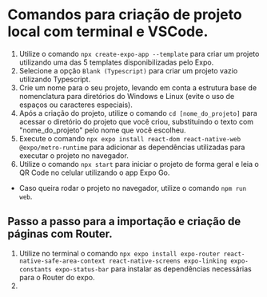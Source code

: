 # Comandos para criação de projeto local com terminal e VSCode.

1. Utilize o comando ```npx create-expo-app --template``` para criar um projeto utilizando uma das 5 templates disponibilizadas pelo Expo.
2. Selecione a opção ```Blank (Typescript)``` para criar um projeto vazio utilizando Typescript.
3. Crie um nome para o seu projeto, levando em conta a estrutura base de nomenclatura para diretórios do Windows e Linux (evite o uso de espaços ou caracteres especiais).
4. Após a criação do projeto, utilize o comando ```cd [nome_do_projeto]``` para acessar o diretório do projeto que você criou, substituindo o texto com "nome_do_projeto" pelo nome que você escolheu.
5. Execute o comando ```npx expo install react-dom react-native-web @expo/metro-runtime``` para adicionar as dependências utilizadas para executar o projeto no navegador.
6. Utilize o comando ```npx start``` para iniciar o projeto de forma geral e leia o QR Code no celular utilizando o app Expo Go.
- Caso queira rodar o projeto no navegador, utilize o comando ```npm run web```.

## Passo a passo para a importação e criação de páginas com Router.

1. Utilize no terminal o comando ```npx expo install expo-router react-native-safe-area-context react-native-screens expo-linking expo-constants expo-status-bar``` para instalar as dependências necessárias para o Router do expo.
2. 

